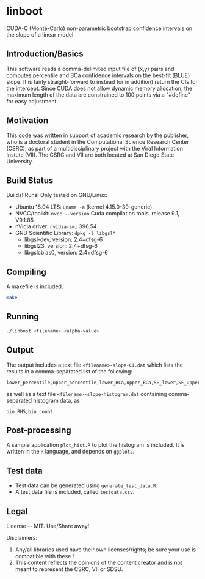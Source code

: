 # linboot
CUDA-C (Monte-Carlo) non-parametric bootstrap confidence intervals on the slope of a linear model

## Introduction/Basics
This software reads a comma-delimited input file of (x,y) pairs and computes percentile and BCa confidence intervals on the best-fit (BLUE) slope. It is fairly straight-forward to instead (or in addition) return the CIs for the intercept. Since CUDA does not allow dynamic memory allocation, the maximum length of the data are constrained to 100 points via a "#define" for easy adjustment.

## Motivation
This code was written in support of academic research by the publisher, who is a doctoral student in the Computational Science Research Center (CSRC), as part of a multidisciplinary project with the Viral Information Instute (VII). The CSRC and VII are both located at San Diego State University.

## Build Status
Builds! Runs! Only tested on GNU/Linux:
- Ubuntu 18.04 LTS: `uname -a` (kernel 4.15.0-39-generic)
- NVCC/toolkit: `nvcc --version` Cuda compilation tools, release 9.1, V9.1.85
- nVidia driver: `nvidia-smi` 396.54 
- GNU Scientific Library: `dpkg -l libgsl*`
  - libgsl-dev, version: 2.4+dfsg-6
  - libgsl23, version: 2.4+dfsg-6
  - libgslcblas0, version: 2.4+dfsg-6
  
## Compiling
A makefile is included.
```bash
make
```

## Running
```bash
./linboot <filename> <alpha-value>
```

## Output
The output includes a text file `<filename>-slope-CI.dat` which lists the results in a comma-separated list of the following:
```
lower_percentile,upper_percentile,lower_BCa,upper_BCa,SE_lower,SE_upper,median,mean,#pts,#bs_iterations
```
as well as a text file `<filename>-slope-histogram.dat` containing comma-separated histogram data, as
```
bin_RHS,bin_count
```

## Post-processing
A sample application `plot_hist.R` to plot the histogram is included. It is written in the `R` language, and depends on `ggplot2`.

## Test data
- Test data can be generated using `generate_test_data.R`.
- A test data file is included, called `testdata.csv`.

## Legal
License -- MIT. Use/Share away!

Disclaimers: 
1. Any/all libraries used have their own licenses/rights; be sure your use is compatible with these !
2. This content reflects the opinions of the content creator and is not meant to represent the CSRC, VII or SDSU.
